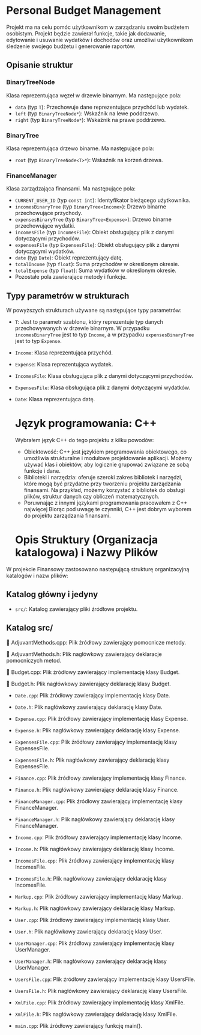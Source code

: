 # Personal Budget Management

Projekt ma na celu pomóc użytkownikom w zarządzaniu swoim budżetem osobistym. Projekt będzie zawierał funkcje, takie jak dodawanie, edytowanie i usuwanie wydatków i dochodów oraz umożliwi użytkownikom śledzenie swojego budżetu i generowanie raportów.

## Opisanie struktur

### BinaryTreeNode<T>

Klasa reprezentująca węzeł w drzewie binarnym. Ma następujące pola:

- `data` (typ `T`): Przechowuje dane reprezentujące przychód lub wydatek.
- `left` (typ `BinaryTreeNode*`): Wskaźnik na lewe poddrzewo.
- `right` (typ `BinaryTreeNode*`): Wskaźnik na prawe poddrzewo.

### BinaryTree<T>

Klasa reprezentująca drzewo binarne. Ma następujące pola:

- `root` (typ `BinaryTreeNode<T>*`): Wskaźnik na korzeń drzewa.

### FinanceManager

Klasa zarządzająca finansami. Ma następujące pola:

- `CURRENT_USER_ID` (typ `const int`): Identyfikator bieżącego użytkownika.
- `incomesBinaryTree` (typ `BinaryTree<Income>`): Drzewo binarne przechowujące przychody.
- `expensesBinaryTree` (typ `BinaryTree<Expense>`): Drzewo binarne przechowujące wydatki.
- `incomesFile` (typ `IncomesFile`): Obiekt obsługujący plik z danymi dotyczącymi przychodów.
- `expensesFile` (typ `ExpensesFile`): Obiekt obsługujący plik z danymi dotyczącymi wydatków.
- `date` (typ `Date`): Obiekt reprezentujący datę.
- `totalIncome` (typ `float`): Suma przychodów w określonym okresie.
- `totalExpense` (typ `float`): Suma wydatków w określonym okresie.
- Pozostałe pola zawierające metody i funkcje.

## Typy parametrów w strukturach

W powyższych strukturach używane są następujące typy parametrów:

- `T`: Jest to parametr szablonu, który reprezentuje typ danych przechowywanych w drzewie binarnym. W przypadku `incomesBinaryTree` jest to typ `Income`, a w przypadku `expensesBinaryTree` jest to typ `Expense`.
- `Income`: Klasa reprezentująca przychód.
- `Expense`: Klasa reprezentująca wydatek.
- `IncomesFile`: Klasa obsługująca plik z danymi dotyczącymi przychodów.
- `ExpensesFile`: Klasa obsługująca plik z danymi dotyczącymi wydatków.
- `Date`: Klasa reprezentująca datę.
  
  
  # Język programowania: C++
  Wybrałem język C++  do tego projektu z kilku powodów:
  - Obiektowość: C++ jest językiem programowania obiektowego, co umożliwia strukturalne i modułowe projektowanie aplikacji. Możemy używać klas i obiektów, aby logicznie grupować związane ze sobą funkcje i dane.
  - Biblioteki i narzędzia: oferuje szeroki zakres bibliotek i narzędzi, które mogą być przydatne przy tworzeniu projektu zarządzania finansami. Na przykład, możemy korzystać z bibliotek do obsługi plików, struktur danych czy obliczeń matematycznych. 
  - Poruwnając z innymi językami programowania pracowałem z C++ najwięcej
  Biorąc pod uwagę te czynniki, C++ jest dobrym wyborem do projektu zarządzania finansami.
  
  
  # Opis Struktury (Organizacja katalogowa) i Nazwy Plików

W projekcie Finansowy zastosowano następującą strukturę organizacyjną katalogów i nazw plików:

## Katalog główny i jedyny

- `src/`: Katalog zawierający pliki źródłowe projektu.

## Katalog src/

:page_facing_up: AdjuvantMethods.cpp: Plik źródłowy zawierający pomocnicze metody.

:page_facing_up: AdjuvantMethods.h: Plik nagłówkowy zawierający deklaracje pomocniczych metod.

:page_facing_up: Budget.cpp: Plik źródłowy zawierający implementację klasy Budget.

:page_facing_up: Budget.h: Plik nagłówkowy zawierający deklarację klasy Budget.

- `Date.cpp`: Plik źródłowy zawierający implementację klasy Date.
- `Date.h`: Plik nagłówkowy zawierający deklarację klasy Date.

- `Expense.cpp`: Plik źródłowy zawierający implementację klasy Expense.
- `Expense.h`: Plik nagłówkowy zawierający deklarację klasy Expense.

- `ExpensesFile.cpp`: Plik źródłowy zawierający implementację klasy ExpensesFile.
- `ExpensesFile.h`: Plik nagłówkowy zawierający deklarację klasy ExpensesFile.

- `Finance.cpp`: Plik źródłowy zawierający implementację klasy Finance.
- `Finance.h`: Plik nagłówkowy zawierający deklarację klasy Finance.

- `FinanceManager.cpp`: Plik źródłowy zawierający implementację klasy FinanceManager.
- `FinanceManager.h`: Plik nagłówkowy zawierający deklarację klasy FinanceManager.

- `Income.cpp`: Plik źródłowy zawierający implementację klasy Income.
- `Income.h`: Plik nagłówkowy zawierający deklarację klasy Income.

- `IncomesFile.cpp`: Plik źródłowy zawierający implementację klasy IncomesFile.
- `IncomesFile.h`: Plik nagłówkowy zawierający deklarację klasy IncomesFile.

- `Markup.cpp`: Plik źródłowy zawierający implementację klasy Markup.
- `Markup.h`: Plik nagłówkowy zawierający deklarację klasy Markup.

- `User.cpp`: Plik źródłowy zawierający implementację klasy User.
- `User.h`: Plik nagłówkowy zawierający deklarację klasy User.

- `UserManager.cpp`: Plik źródłowy zawierający implementację klasy UserManager.
- `UserManager.h`: Plik nagłówkowy zawierający deklarację klasy UserManager.

- `UsersFile.cpp`: Plik źródłowy zawierający implementację klasy UsersFile.
- `UsersFile.h`: Plik nagłówkowy zawierający deklarację klasy UsersFile.

- `XmlFile.cpp`: Plik źródłowy zawierający implementację klasy XmlFile.
- `XmlFile.h`: Plik nagłówkowy zawierający deklarację klasy XmlFile.

- `main.cpp`: Plik źródłowy zawierający funkcję main().


  
  
  
  
  
  
